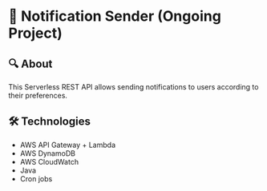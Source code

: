 # 🔔 **Notification Sender** (Ongoing Project)

## 🔍 **About**
This Serverless REST API allows sending notifications to users according to their preferences.

## 🛠️ **Technologies**
- AWS API Gateway + Lambda
- AWS DynamoDB
- AWS CloudWatch
- Java
- Cron jobs
